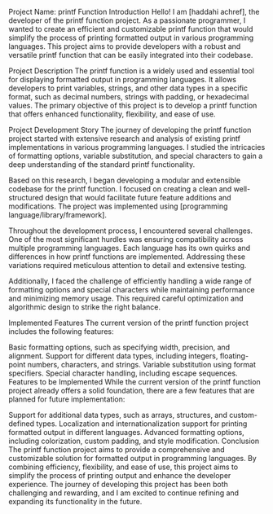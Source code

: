 Project Name: printf Function
Introduction
Hello! I am [haddahi achref], the developer of the printf function project. As a passionate programmer, I wanted to create an efficient and customizable printf function that would simplify the process of printing formatted output in various programming languages. This project aims to provide developers with a robust and versatile printf function that can be easily integrated into their codebase.

Project Description
The printf function is a widely used and essential tool for displaying formatted output in programming languages. It allows developers to print variables, strings, and other data types in a specific format, such as decimal numbers, strings with padding, or hexadecimal values. The primary objective of this project is to develop a printf function that offers enhanced functionality, flexibility, and ease of use.

Project Development Story
The journey of developing the printf function project started with extensive research and analysis of existing printf implementations in various programming languages. I studied the intricacies of formatting options, variable substitution, and special characters to gain a deep understanding of the standard printf functionality.

Based on this research, I began developing a modular and extensible codebase for the printf function. I focused on creating a clean and well-structured design that would facilitate future feature additions and modifications. The project was implemented using [programming language/library/framework].

Throughout the development process, I encountered several challenges. One of the most significant hurdles was ensuring compatibility across multiple programming languages. Each language has its own quirks and differences in how printf functions are implemented. Addressing these variations required meticulous attention to detail and extensive testing.

Additionally, I faced the challenge of efficiently handling a wide range of formatting options and special characters while maintaining performance and minimizing memory usage. This required careful optimization and algorithmic design to strike the right balance.

Implemented Features
The current version of the printf function project includes the following features:

Basic formatting options, such as specifying width, precision, and alignment.
Support for different data types, including integers, floating-point numbers, characters, and strings.
Variable substitution using format specifiers.
Special character handling, including escape sequences.
Features to be Implemented
While the current version of the printf function project already offers a solid foundation, there are a few features that are planned for future implementation:

Support for additional data types, such as arrays, structures, and custom-defined types.
Localization and internationalization support for printing formatted output in different languages.
Advanced formatting options, including colorization, custom padding, and style modification.
Conclusion
The printf function project aims to provide a comprehensive and customizable solution for formatted output in programming languages. By combining efficiency, flexibility, and ease of use, this project aims to simplify the process of printing output and enhance the developer experience. The journey of developing this project has been both challenging and rewarding, and I am excited to continue refining and expanding its functionality in the future.

